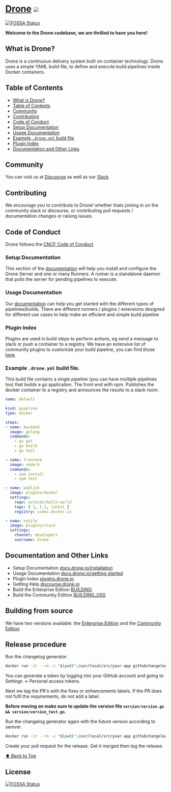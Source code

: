 # [Drone](https://www.drone.io/) <img src="https://github.com/drone/brand/blob/master/screenshots/screenshot_build_success.png" style="max-width:100px;" />
[![FOSSA Status](https://app.fossa.com/api/projects/git%2Bgithub.com%2Fksatchit%2Fdrone.svg?type=shield)](https://app.fossa.com/projects/git%2Bgithub.com%2Fksatchit%2Fdrone?ref=badge_shield)

**Welcome to the Drone codebase, we are thrilled to have you here!** 

## What is Drone?
Drone is a continuous delivery system built on container technology. Drone uses a simple YAML build file, to define and execute build pipelines inside Docker containers. 
 
## Table of Contents

- [What is Drone?](#what-is-drone)
- [Table of Contents](#table-of-contents)
- [Community](#community)
- [Contributing](#contributing)
- [Code of Conduct](#code-of-conduct)
- [Setup Documentation](#setup-documentation)
- [Usage Documentation](#usage-documentation)
- [Example `.drone.yml` build file](#example-droneyml-build-file)
- [Plugin Index](#plugin-index)
- [Documentation and Other Links](#documentation-and-Other-Links)

## Community

You can visit us at [Discourse](https://discourse.drone.io/) as well as our [Slack](https://join.slack.com/t/harnesscommunity/shared_invite/zt-90wb0w6u-OATJvUBkSDR3W9oYX7D~4A).

## Contributing

We encourage you to contribute to Drone! whether thats joining in on the community slack or discourse, or contributing pull requests / documentation changes or raising issues.

## Code of Conduct

Drone follows the [CNCF Code of Conduct](https://github.com/cncf/foundation/blob/master/code-of-conduct.md).

### Setup Documentation

This section of the [documentation](http://docs.drone.io/installation/) will help you install and configure the Drone Server and one or many Runners. A runner is a standalone daemon that polls the server for pending pipelines to execute.

### Usage Documentation

Our [documentation](http://docs.drone.io/getting-started/) can help you get started with the different types of pipelines/builds. There are different runners / plugins / extensions designed for different use cases to help make an efficient and simple build pipeline

### Plugin Index

Plugins are used in build steps to perform actions, eg send a message to slack or push a container to a registry. We have an extensive list of community plugins to customize your build pipeline, you can find those [here](http://plugins.drone.io/).

### Example `.drone.yml` build file. 

This build file contains a single pipeline (you can have multiple pipelines too) that builds a go application. The front end with npm. Publishes the docker container to a registry and announces the results to a slack room.

```YAML
name: default

kind: pipeline
type: docker

steps:
- name: backend
  image: golang
  commands:
    - go get
    - go build
    - go test

- name: frontend
  image: node:6
  commands:
    - npm install
    - npm test

- name: publish
  image: plugins/docker
  settings:
    repo: octocat/hello-world
    tags: [ 1, 1.1, latest ]
    registry: index.docker.io

- name: notify
  image: plugins/slack
  settings:
    channel: developers
    username: drone
```

## Documentation and Other Links

* Setup Documentation [docs.drone.io/installation](http://docs.drone.io/installation/)
* Usage Documentation [docs.drone.io/getting-started](http://docs.drone.io/getting-started/)
* Plugin Index [plugins.drone.io](http://plugins.drone.io/)
* Getting Help [discourse.drone.io](https://discourse.drone.io)
* Build the Enterprise Edition [BUILDING](https://github.com/drone/drone/blob/master/BUILDING)
* Build the Community Edition [BUILDING_OSS](https://github.com/drone/drone/blob/master/BUILDING_OSS)

## Building from source

We have two versions available: the [Enterprise Edition](https://github.com/drone/drone/blob/master/BUILDING) and the [Community Edition](https://github.com/drone/drone/blob/master/BUILDING_OSS)

## Release procedure

Run the changelog generator.

```BASH
docker run -it --rm -v "$(pwd)":/usr/local/src/your-app githubchangeloggenerator/github-changelog-generator -u drone -p drone -t <secret github token>
```

You can generate a token by logging into your GitHub account and going to Settings -> Personal access tokens.

Next we tag the PR's with the fixes or enhancements labels. If the PR does not fufil the requirements, do not add a label.

**Before moving on make sure to update the version file `version/version.go && version/version_test.go`.**

Run the changelog generator again with the future version according to semver.

```BASH
docker run -it --rm -v "$(pwd)":/usr/local/src/your-app githubchangeloggenerator/github-changelog-generator -u harness -p drone -t <secret token> --future-release v1.0.0
```

Create your pull request for the release. Get it merged then tag the release.

[⬆ Back to Top](#table-of-contents)


## License
[![FOSSA Status](https://app.fossa.com/api/projects/git%2Bgithub.com%2Fksatchit%2Fdrone.svg?type=large)](https://app.fossa.com/projects/git%2Bgithub.com%2Fksatchit%2Fdrone?ref=badge_large)